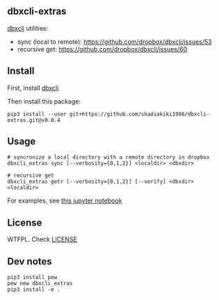 ## dbxcli-extras

[dbxcli](https://github.com/dropbox/dbxcli/) utilities:

- sync (local to remote): https://github.com/dropbox/dbxcli/issues/53
- recursive get: https://github.com/dropbox/dbxcli/issues/60


## Install

First, install [dbxcli](https://github.com/dropbox/dbxcli/)

Then install this package:

```
pip3 install --user git+https://github.com/shadiakiki1986/dbxcli-extras.git@v0.0.4
```

## Usage

```
# syncronize a local directory with a remote directory in dropbox
dbxcli_extras sync [--verbosity={0,1,2}] <localdir> <dbxdir>

# recursive get
dbxcli_extras getr [--verbosity={0,1,2}] [--verify] <dbxdir> <localdir>
```

For examples, see [this jupyter notebook](https://gist.github.com/shadiakiki1986/7c478d451a4221d464d7bcfd5fc6a914)


## License

WTFPL. Check [LICENSE](LICENSE)


## Dev notes

```
pip3 install pew
pew new dbxcli_extras
pip3 install -e .
```

